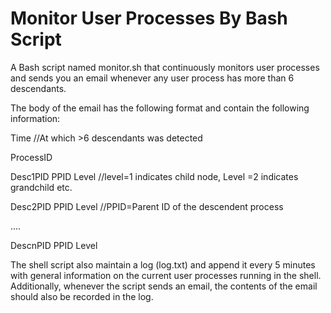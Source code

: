 # Monitor User Processes By Bash Script


A Bash script named monitor.sh that continuously monitors user processes
and sends you an email whenever any user process has more than 6 descendants.

The body of the email has the following format and  contain the following information:

Time //At which >6 descendants was detected

ProcessID

Desc1PID PPID Level //level=1 indicates child node, Level =2 indicates grandchild etc.

Desc2PID PPID Level //PPID=Parent ID of the descendent process

….

DescnPID PPID Level


The shell script also maintain a log (log.txt) and append it every 5 minutes with
general information on the current user processes running in the shell. Additionally,
whenever the script sends an email, the contents of the email should also be recorded in
the log.
